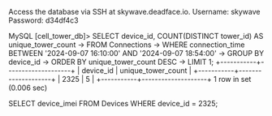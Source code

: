 Access the database via SSH at skywave.deadface.io.
Username: skywave
Password: d34df4c3


MySQL [cell_tower_db]> SELECT device_id, COUNT(DISTINCT tower_id) AS unique_tower_count
    -> FROM Connections
    -> WHERE connection_time BETWEEN '2024-09-07 16:10:00' AND '2024-09-07 18:54:00'
    -> GROUP BY device_id
    -> ORDER BY unique_tower_count DESC
    -> LIMIT 1;
+-----------+--------------------+
| device_id | unique_tower_count |
+-----------+--------------------+
|      2325 |                  5 |
+-----------+--------------------+
1 row in set (0.006 sec)


SELECT device_imei 
FROM Devices 
WHERE device_id = 2325;